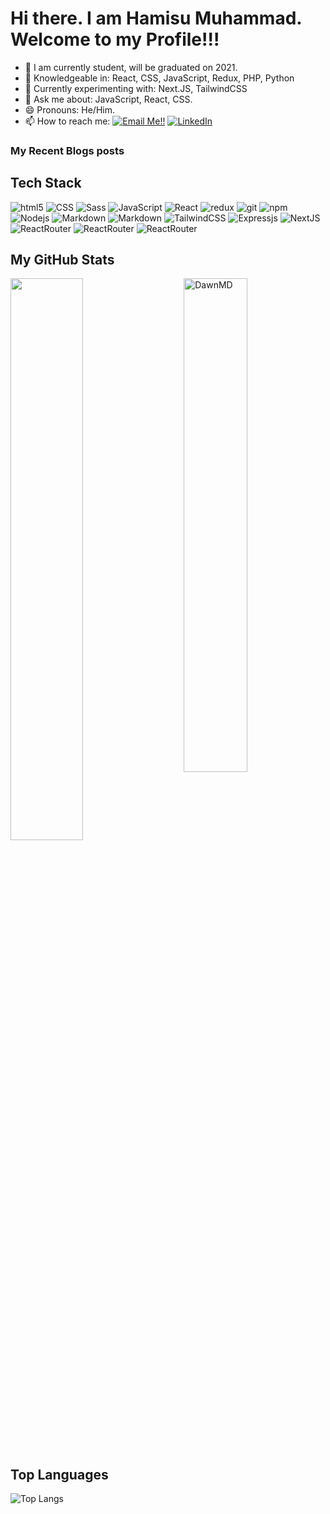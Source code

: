 # Hi there. I am Hamisu Muhammad. Welcome to my Profile!!!

- 🔭 I am currently student, will be graduated on 2021.
- 🤔 Knowledgeable in: React, CSS, JavaScript, Redux, PHP, Python
- 🌱 Currently experimenting with: Next.JS, TailwindCSS
- 💬 Ask me about: JavaScript, React, CSS.
- 😄 Pronouns: He/Him.
- 📫 How to reach me: <a href="mailto:mhizta.mammut@gmail.com">![Email Me!!](https://img.shields.io/badge/Gmail-D14836?style=for-the-badge&logo=gmail&logoColor=white)</a> <a href="https://www.linkedin.com/in/muhammad-hamisu/">![LinkedIn](https://img.shields.io/badge/LinkedIn-0077B5?style=for-the-badge&logo=linkedin&logoColor=white)</a>

### My Recent Blogs posts
<!-- BLOG-POST-LIST:START -->
<!-- - [Authentication with credentials using Next-Auth and MongoDB - Part 2](https://mainak.vercel.app/blog/authentication-with-credentials-using-next-auth-and-mongodb-part-2-2g8k) -->
<!-- - [Authentication with credentials using Next-Auth and MongoDB - Part 1](https://mainak.vercel.app/blog/authentication-with-credentials-using-next-auth-and-mongodb-part-1-m38) -->
<!-- - [Tailwind's class based dark mode in Next.JS](https://mainak.vercel.app/blog/tailwind-s-class-based-dark-mode-in-next-js-47gh)
- [CSS3 selectors Cheat Sheet](https://mainak.vercel.app/blog/css3-selectors-cheat-sheet-6dk) -->
<!-- BLOG-POST-LIST:END -->



## Tech Stack
<p>
  <img alt="html5" src="https://img.shields.io/badge/-HTML5-E34F26?style=flat-square&logo=html5&logoColor=white" />
  <img alt="CSS" src="https://img.shields.io/badge/CSS%20-%231572B6.svg?style=flat-square&logo=css3&logoColor=white" />
  <img alt="Sass" src="https://img.shields.io/badge/-Sass-CC6699?style=flat-square&logo=sass&logoColor=white" />
 
  <img alt="JavaScript" src="https://img.shields.io/badge/JavaScript%20-%23F7DF1E.svg?style=flat-square&logo=javascript&logoColor=black" />
  <img alt="React" src="https://img.shields.io/badge/-React-45b8d8?style=flat-square&logo=react&logoColor=white" />

  <img alt="redux" src="https://img.shields.io/badge/-Redux-764ABC?style=flat-square&logo=redux&logoColor=white" />
  <img alt="git" src="https://img.shields.io/badge/-Git-F05032?style=flat-square&logo=git&logoColor=white" />
  <img alt="npm" src="https://img.shields.io/badge/-NPM-CB3837?style=flat-square&logo=npm&logoColor=white" />
  <img alt="Nodejs" src="https://img.shields.io/badge/-Nodejs-43853d?style=flat-square&logo=Node.js&logoColor=white" />
  <img alt="Markdown" src="https://img.shields.io/badge/Markdown-%23000000.svg?style=flat-square&logo=markdown&logoColor=white" /> 
  <img alt="Markdown" src="https://img.shields.io/badge/Python-3776AB?style=for-the-badge&logo=python&logoColor=white" />
  
   <img alt="TailwindCSS" src="https://img.shields.io/badge/Tailwind_CSS-38B2AC?style=for-the-badge&logo=tailwind-css&logoColor=white" />
   <img alt="Expressjs" src="https://img.shields.io/badge/Express.js-000000?style=for-the-badge&logo=express&logoColor=white" />
  <img alt="NextJS" src="https://img.shields.io/badge/next.js-000000?style=for-the-badge&logo=nextdotjs&logoColor=white" />
  <img alt="ReactRouter" src="https://img.shields.io/badge/React_Router-CA4245?style=for-the-badge&logo=react-router&logoColor=white" />
  <img alt="ReactRouter" src="https://img.shields.io/badge/PHP-777BB4?style=for-the-badge&logo=php&logoColor=white" />
  <img alt="ReactRouter" src="https://img.shields.io/badge/Laravel-FF2D20?style=for-the-badge&logo=laravel&logoColor=white" />
</p>



## My GitHub Stats

 <img src="https://github-readme-stats.vercel.app/api?username=Mhizta-Mammut&show_icons=true&theme=gotham" alt="DawnMD" width="45%" align="right"/>
 <img  src="https://github-readme-streak-stats.herokuapp.com/?user=mhizta-mammut&theme=dark" width="48%" >



## Top Languages
  
  ![Top Langs](https://github-readme-stats.vercel.app/api/top-langs/?username=mhizta-mammut)
